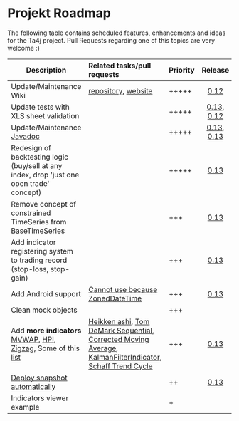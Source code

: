 # Projekt Roadmap
The following table contains scheduled features, enhancements and ideas for the Ta4j project. Pull Requests regarding one of this topics are very welcome :)

| Description                                       | Related tasks/pull requests | Priority        | Release |
|---------------------------------------------------|:------------------------|:---------------|:--------------:|
|Update/Maintenance Wiki|<a href="https://github.com/ta4j/ta4j-wiki">repository</a>, <a href="https://ta4j.github.io/ta4j-wiki/">website</a> |+++++| [0.12]([0.13](https://github.com/ta4j/ta4j/milestone/5))
|Update tests with XLS sheet validation||+++++|[0.13](https://github.com/ta4j/ta4j/milestone/6), [0.12]([0.13](https://github.com/ta4j/ta4j/milestone/5))|
|Update/Maintenance [Javadoc](https://oss.sonatype.org/service/local/repositories/releases/archive/org/ta4j/ta4j-core/0.11/ta4j-core-0.11-javadoc.jar/!/index.html)||+++++|[0.13](https://github.com/ta4j/ta4j/milestone/6), [0.13]([0.13](https://github.com/ta4j/ta4j/milestone/5))|
|Redesign of backtesting logic (buy/sell at any index, drop 'just one open trade' concept)||+++++|[0.13](https://github.com/ta4j/ta4j/milestone/6)|
|Remove concept of constrained TimeSeries from BaseTimeSeries||+++|[0.13](https://github.com/ta4j/ta4j/milestone/6)|
|Add indicator registering system to trading record (stop-loss, stop-gain)||+++|[0.13](https://github.com/ta4j/ta4j/milestone/6)|
|Add Android support|[Cannot use because ZonedDateTime](https://github.com/ta4j/ta4j/issues/184)|+++|[0.13](https://github.com/ta4j/ta4j/milestone/6)|
|Clean mock objects ||+++|
|Add **more indicators** <br>[MVWAP](http://www.investopedia.com/articles/trading/11/trading-with-vwap-mvwap.asp), [HPI](http://www.metastock.com/customer/resources/taaz/?c=3&p=61), [Zigzag](http://stockcharts.com/school/doku.php?id=chart_school:technical_indicators:zigzag), Some of this [list](http://stockcharts.com/school/doku.php?id=chart_school:technical_indicators)| [Heikken ashi](https://github.com/ta4j/ta4j/issues/155), [Tom DeMark Sequential](https://github.com/ta4j/ta4j/issues/110), [Corrected Moving Average](https://github.com/ta4j/ta4j/issues/59), [KalmanFilterIndicator](https://github.com/ta4j/ta4j/issues/78), [Schaff Trend Cycle](https://github.com/ta4j/ta4j/issues/60) |+++|[0.13](https://github.com/ta4j/ta4j/milestone/6)
|[Deploy snapshot automatically](http://xeiam.com/configure-travis-ci-to-deploy-snapshots/) | | ++|[0.13](https://github.com/ta4j/ta4j/milestone/6)|
|Indicators viewer example | |+


